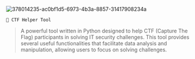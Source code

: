 ![378014235-ac0bf1d5-6973-4b3a-8857-31417908234a](https://github.com/user-attachments/assets/a1b76dd9-baf7-4d45-8f92-a254ea8919e3)

```🤖 CTF Helper Tool```
><p>A powerful tool written in Python designed to help CTF (Capture The Flag) participants in solving IT security challenges. This tool provides several useful functionalities that facilitate data analysis and manipulation, allowing users to focus on solving challenges.</p>
